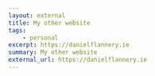 ```yaml
---
layout: external
title: My other website
tags:
    - personal
excerpt: https://danielflannery.ie
summary: My other website
external_url: https://danielflannery.ie
---
```

